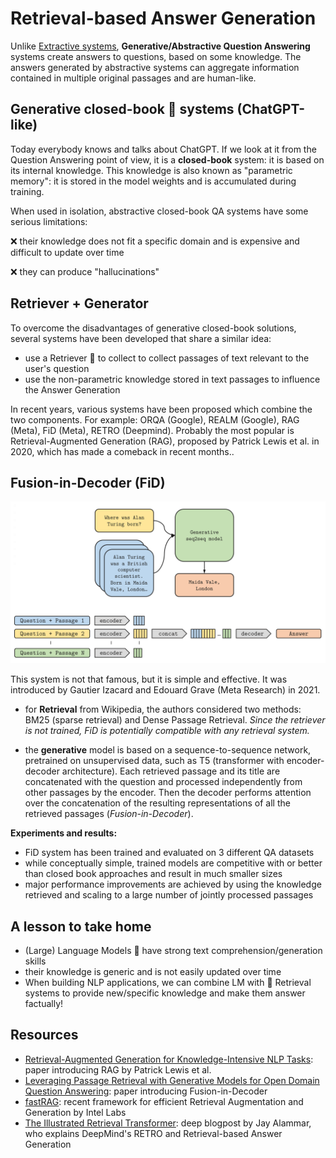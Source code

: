 # Retrieval-based Answer Generation

Unlike [Extractive systems](machine-reading-at-scale.md), **Generative/Abstractive Question Answering** systems create answers to questions, based on some knowledge.
The answers generated by abstractive systems can aggregate information contained in multiple original passages and are human-like.

## Generative closed-book 📕 systems (ChatGPT-like)

Today everybody knows and talks about ChatGPT.
If we look at it from the Question Answering point of view, it is a **closed-book** system: it is based on its internal knowledge.
This knowledge is also known as "parametric memory": it is stored in the model weights and is accumulated during training.

When used in isolation, abstractive closed-book QA systems have some serious limitations:

❌ their knowledge does not fit a specific domain and is expensive and difficult to update over time

❌ they can produce "hallucinations"

## Retriever + Generator

To overcome the disadvantages of generative closed-book solutions, several systems have been developed that share a similar idea:
* use a Retriever 🔎 to collect to collect passages of text relevant to the user's question
* use the non-parametric knowledge stored in text passages to influence the Answer Generation

In recent years, various systems have been proposed which combine the two components.
For example: ORQA (Google), REALM (Google), RAG (Meta), FiD (Meta), RETRO (Deepmind).
Probably the most popular is Retrieval-Augmented Generation (RAG), proposed by Patrick Lewis et al. in 2020, which has made a comeback in recent months..


## Fusion-in-Decoder (FiD)

![Fusion-in-Decoder](../images/fid.png)

This system is not that famous, but it is simple and effective.
It was  introduced by Gautier Izacard and Edouard Grave (Meta Research) in 2021.

- for **Retrieval** from Wikipedia, the authors considered two methods: BM25 (sparse retrieval) and Dense Passage Retrieval. *Since the retriever is not trained, FiD is potentially compatible with any retrieval system.*

- the **generative** model is based on a sequence-to-sequence network, pretrained on unsupervised data, such as T5 (transformer with encoder-decoder architecture). Each retrieved passage and its title are concatenated with the question and processed independently from other passages by the encoder. Then the decoder performs attention over the concatenation of the resulting representations of all the retrieved passages (*Fusion-in-Decoder*).
  
**Experiments and results:**
- FiD system has been trained and evaluated on 3 different QA datasets
- while conceptually simple, trained models are competitive with or better than closed book approaches and result in much smaller sizes
- major performance improvements are achieved by using the knowledge retrieved and scaling to a large number of jointly processed passages

## A lesson to take home
- (Large) Language Models 🧠 have strong text comprehension/generation skills 
- their knowledge is generic and is not easily updated over time
- When building NLP applications, we can combine LM with 🔎 Retrieval systems to provide new/specific knowledge and make them answer factually!

  
## Resources
- [Retrieval-Augmented Generation for Knowledge-Intensive NLP Tasks](https://arxiv.org/abs/2005.11401): paper introducing RAG by Patrick Lewis et al.
- [Leveraging Passage Retrieval with Generative Models for Open Domain Question Answering](https://arxiv.org/abs/2007.01282): paper introducing Fusion-in-Decoder
- [fastRAG](https://github.com/IntelLabs/fastRAG): recent framework for efficient Retrieval Augmentation and Generation by 
Intel Labs
- [The Illustrated Retrieval Transformer](https://jalammar.github.io/illustrated-retrieval-transformer/): deep blogpost by Jay Alammar, who explains DeepMind's RETRO and Retrieval-based Answer Generation

